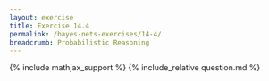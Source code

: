 ```yaml
---
layout: exercise
title: Exercise 14.4
permalink: /bayes-nets-exercises/14-4/
breadcrumb: Probabilistic Reasoning
---
```


{% include mathjax_support %}
{% include_relative question.md %}
